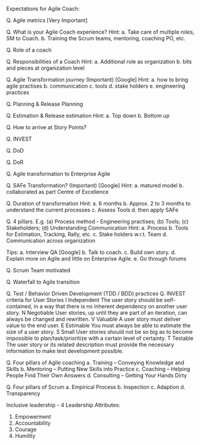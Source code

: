 Expectations for Agile Coach:

Q. Agile metrics [Very Important]

Q. What is your Agile Coach experience?
Hint:
a. Take care of multiple roles, SM to Coach.
b. Training the Scrum teams, mentoring, coaching PO, etc.

Q. Role of a coach

Q. Responsibilities of a Coach
Hint:
a. Additional role as organization
b. bits and pieces at organization level

Q. Agile Transformation journey (Important) [Google]
Hint:
a. how to bring agile practises
b. communication
c. tools
d. stake holders
e. engineering practices

Q. Planning & Release Planning

Q. Estimation & Release estimation
Hint:
a. Top down
b. Bottom up

Q. How to arrive at Story Points?

Q. INVEST

Q. DoD

Q. DoR

Q. Agile transformation to Enterprise Agile

Q. SAFe Transformation? (Important) [Google]
Hint:
a. matured model
b. collaborated as part Centre of Excellence

Q. Duration of transformation
Hint:
a. 6 months
b. Approx.  2 to 3 months to understand the current processes
c. Assess Tools
d. then apply SAFe

Q. 4 pillars. E.g. (a) Process method - Engineering practises; (b) Tools; (c) Stakeholders; (d) Understanding Communication
Hint:
a. Process
b. Tools for Estimation, Tracking, Rally, etc.
c. Stake holders w.r.t. Team
d. Communication across organization

Tips:
a. Interview QA [Google]
b. Talk to coach.
c. Build own story.
d. Explain more on Agile and little on Enterprise Agile.
e. Go through forums

Q. Scrum Team motivated

Q. Waterfall to Agile transition

Q. Test / Behavior Driven Development (TDD / BDD) practices
Q. INVEST criteria for User Stories
I	Independent	The user story should be self-contained, in a way that there is no inherent dependency on another user story.
N	Negotiable		User stories, up until they are part of an iteration, can always be changed and rewritten.
V	Valuable		A user story must deliver value to the end user.
E	Estimable		You must always be able to estimate the size of a user story.
S	Small			User stories should not be so big as to become impossible to plan/task/prioritize with a certain level of certainty.
T	Testable		The user story or its related description must provide the necessary information to make test development possible.

Q. Four pillars of Agile coaching
a. Training – Conveying Knowledge and Skills
b. Mentoring – Putting New Skills into Practice
c. Coaching – Helping People Find Their Own Answers
d. Consulting – Getting Your Hands Dirty

Q. Four pillars of Scrum
a. Empirical Process
b. Inspection
c. Adaption
d. Transparency

Inclusive leadership - 4 Leadership Attributes:
1. Empowerment
2. Accountability
3. Courage
4. Humility


<!--stackedit_data:
eyJoaXN0b3J5IjpbLTE5NDkxNjk2MjBdfQ==
-->